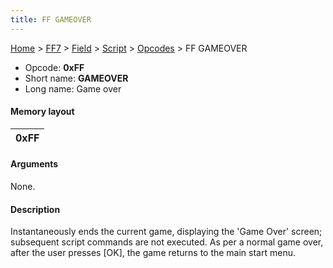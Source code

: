 ```yaml
---
title: FF GAMEOVER
---
```


[Home](Main%20Page.md) > [FF7](FF7.md) > [Field](FF7/Field.md) > [Script](FF7/Field/Script.md) > [Opcodes](FF7/Field/Script/Opcodes.md) > FF GAMEOVER

-   Opcode: **0xFF**
-   Short name: **GAMEOVER**
-   Long name: Game over

#### Memory layout

| 0xFF |
|------|

#### Arguments

None.

#### Description

Instantaneously ends the current game, displaying the 'Game Over'
screen; subsequent script commands are not executed. As per a normal
game over, after the user presses \[OK\], the game returns to the main
start menu.
